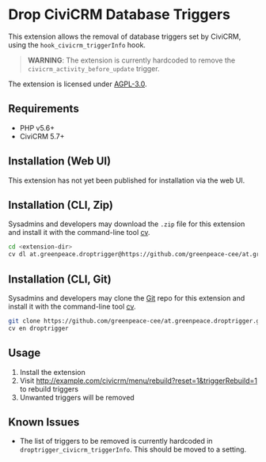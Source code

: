 # Drop CiviCRM Database Triggers

This extension allows the removal of database triggers set by CiviCRM,
using the `hook_civicrm_triggerInfo` hook. 

> **WARNING**: The extension is currently hardcoded to remove the `civicrm_activity_before_update` trigger.

The extension is licensed under [AGPL-3.0](LICENSE.txt).

## Requirements

* PHP v5.6+
* CiviCRM 5.7+

## Installation (Web UI)

This extension has not yet been published for installation via the web UI.

## Installation (CLI, Zip)

Sysadmins and developers may download the `.zip` file for this extension and
install it with the command-line tool [cv](https://github.com/civicrm/cv).

```bash
cd <extension-dir>
cv dl at.greenpeace.droptrigger@https://github.com/greenpeace-cee/at.greenpeace.droptrigger/archive/master.zip
```

## Installation (CLI, Git)

Sysadmins and developers may clone the [Git](https://en.wikipedia.org/wiki/Git) repo for this extension and
install it with the command-line tool [cv](https://github.com/civicrm/cv).

```bash
git clone https://github.com/greenpeace-cee/at.greenpeace.droptrigger.git
cv en droptrigger
```

## Usage

1. Install the extension
2. Visit http://example.com/civicrm/menu/rebuild?reset=1&triggerRebuild=1 to rebuild triggers
3. Unwanted triggers will be removed

## Known Issues

* The list of triggers to be removed is currently hardcoded in `droptrigger_civicrm_triggerInfo`.
  This should be moved to a setting.
